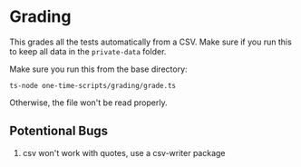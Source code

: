 # Grading
This grades all the tests automatically from a CSV. Make sure if you run this to keep all data in the `private-data` folder. 

Make sure you run this from the base directory: 
```
ts-node one-time-scripts/grading/grade.ts
```

Otherwise, the file won't be read properly.

## Potentional Bugs
1. csv won't work with quotes, use a csv-writer package